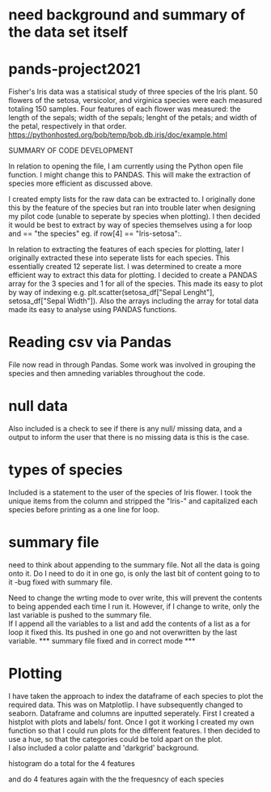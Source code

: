 # need background and summary of the data set itself 

# pands-project2021

Fisher's Iris data was a statisical study of three species of the Iris plant.  50 flowers of the setosa, versicolor, and virginica species were each measured totaling 150 samples.   Four features of each flower was measured: the length of the sepals; width of the sepals; lenght of the petals; and width of the petal, respectively in that order.  
https://pythonhosted.org/bob/temp/bob.db.iris/doc/example.html


SUMMARY OF CODE DEVELOPMENT

In relation to opening the file, I am currently using the Python open file function.  I might change this to PANDAS.  This will make the extraction of species more efficient as discussed above. 

I created empty lists for the raw data can be extracted to.  I originally done this by the feature of the species but ran into trouble later when designing my pilot code (unable to seperate by species when plotting).   I then decided it would be best to extract by way of species themselves using a for loop and == "the species" eg. if row[4] == "Iris-setosa":.

In relation to extracting the features of each species for plotting, later I originally extracted these into seperate lists for each species.  This essentially created 12 seperate list.  I was determined to create a more efficient way to extract this data for plotting.  I decided to create a PANDAS array for the 3 species and 1 for all of the species.  This made its easy to plot by way of indexing e.g. plt.scatter(setosa_df["Sepal Lenght"], setosa_df["Sepal Width"]).  Also the arrays including the array for total data made its easy to analyse using PANDAS functions.  


# Reading csv via Pandas
File now read in through Pandas.  Some work was involved in grouping the species and then amneding variables throughout the code. 


# null data
Also included is a check to see if there is any null/ missing data, and a output to inform the user that there is no missing data is this is the case. 

# types of species
Included is a statement to the user of the species of Iris flower.  I took the unique items from the column and stripped the "Iris-" and capitalized each species before printing as a one line for loop. 


# summary file
need to think about appending to the summary file.  Not all the data is going onto it.  Do I need to do it in one go, is only the last bit of content going to to it   -bug fixed with summary file.

Need to change the wrting mode to over write, this will prevent the contents to being appended each time I run it.
However, if I change to write, only the last variable is pushed to the summary file.  
If I append all the variables to a list and add the contents of a list as a for loop it fixed this. 
Its pushed in one go and not overwritten by the last variable.  *** summary file fixed and in correct mode ***


# Plotting
I have taken the approach to index the dataframe of each species to plot the required data. 
This was on Matplotlip.  I have subsequently changed to seaborn.  Dataframe and columns are inputted seperately. 
First I created a histplot with plots and  labels/ font. 
Once I got it working I created my own function so that I could run plots for the different features.
I then decided to use a hue, so that the categories could be told apart on the plot.  
I also included a color palatte and 'darkgrid' background. 



histogram 
do a total for the 4 features 

and do 4 features again with the the frequesncy of each species

